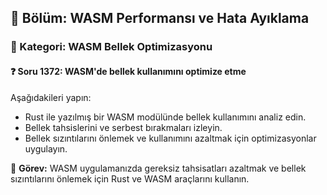 ## 📘 Bölüm: WASM Performansı ve Hata Ayıklama
### 🔹 Kategori: WASM Bellek Optimizasyonu
#### ❓ Soru 1372: WASM'de bellek kullanımını optimize etme

Aşağıdakileri yapın:

- Rust ile yazılmış bir WASM modülünde bellek kullanımını analiz edin.
- Bellek tahsislerini ve serbest bırakmaları izleyin.
- Bellek sızıntılarını önlemek ve kullanımını azaltmak için optimizasyonlar uygulayın.

🔧 **Görev:** WASM uygulamanızda gereksiz tahsisatları azaltmak ve bellek sızıntılarını önlemek için Rust ve WASM araçlarını kullanın.

